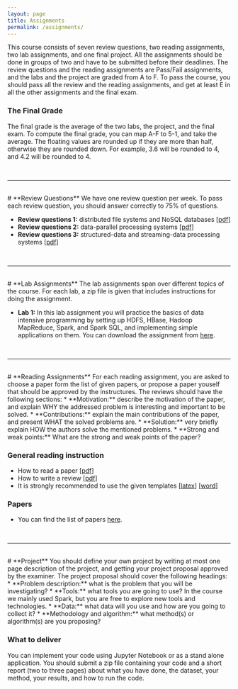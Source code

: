 ```yaml
---
layout: page
title: Assignments 
permalink: /assignments/
---
```

This course consists of seven review questions, two reading assignments, two lab assignments, and one final project. All the assignments should be done in groups of two and have to be submitted before their deadlines. 
The review questions and the reading assignments are Pass/Fail assignments, and the labs and the project are graded from A to F. To pass the course, you should pass all the review and the reading assignments, and
get at least E in all the other assignments and the final exam.

### The Final Grade
The final grade is the average of the two labs, the project, and the final exam. To compute the final grade, you can map A-F to 5-1, and take the average. The floating values are rounded up if they are more than
half, otherwise they are rounded down. For example, 3.6 will be rounded to 4, and 4.2 will be rounded to 4.

<br>
<hr>
<br>
# **Review Questions**
We have one review question per week. To pass each review question, you should answer correctly to 75% of questions.

* **Review questions 1:** distributed file systems and NoSQL databases [[pdf](/assignments/review_questions1.pdf)]
* **Review questions 2:** data-parallel processing systems [[pdf](/assignments/review_questions2.pdf)]
* **Review questions 3:** structured-data and streaming-data processing systems [[pdf](/assignments/review_questions3.pdf)]

<br>
<hr>
<br>
# **Lab Assignments**
The lab assignments span over different topics of the course. For each lab, a zip file is given that includes instructions for doing the assignment.

* **Lab 1:** In this lab assignment you will practice the basics of data intensive programming by setting up HDFS, HBase, Hadoop MapReduce, Spark, and Spark SQL, and implementing simple applications on them. You can download the assignment from [here](https://www.dropbox.com/s/izydgvh6tgo5ql6/lab1.zip?dl=0).

<br>
<hr>
<br>
# **Reading Assignments**
For each reading assignment, you are asked to choose a paper form the list of given papers, or propose a paper youself that should be approved by the instructures.
The reviews should have the following sections:
* **Motivation:** describe the motivation of the paper, and explain WHY the addressed problem is interesting and important to be solved.
* **Contributions:** explain the main contributions of the paper, and present WHAT the solved problems are.
* **Solution:** very briefly explain HOW the authors solve the mentioned problems.
* **Strong and weak points:** What are the strong and weak points of the paper? 

### General reading instruction
* How to read a paper [[pdf](/papers/paper-reading.pdf)]
* How to write a review [[pdf](/papers/review-writing.pdf)]
* It is strongly recommended to use the given templates [[latex](/papers/latex_template.tex)] [[word](/papers/word_template.doc)]

### Papers
* You can find the list of papers [here](https://kth.instructure.com/courses/12366/files/folder/Reading%20Assignment%20Papers).

<br>
<hr>
<br>
# **Project**
You should define your own project by writing at most one page description of the project, and getting your project proposal approved by the examiner. The project proposal should cover the following headings:
* **Problem description:** what is the problem that you will be investigating?
* **Tools:** what tools you are going to use? In the course we mainly used Spark, but you are free to explore new tools and technologies.
* **Data:** what data will you use and how are you going to collect it? 
* **Methodology and algorithm:** what method(s) or algorithm(s) are you proposing? 

### What to deliver
You can implement your code using Jupyter Notebook or as a stand alone application. You should submit a zip file containing your code and a short report (two to three pages) about what you have done, the dataset, your method, your results, and how to run the code.
